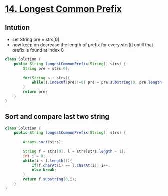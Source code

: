 # [14. Longest Common Prefix](https://leetcode.com/problems/longest-common-prefix/)
## Intution
- set String pre = strs[0]
- now keep on decrease the length of prefix for every strs[i] untill that prefix is found at index 0
```java
class Solution {
    public String longestCommonPrefix(String[] strs) {
        String pre = strs[0];
        
        for(String s : strs){
            while(s.indexOf(pre)!=0) pre = pre.substring(0, pre.length()-1);
        }
        return pre;
    }
}
```
## Sort and compare last two string
```java
class Solution {
    public String longestCommonPrefix(String[] strs) {
        
        Arrays.sort(strs);
        
        String f = strs[0], l = strs[strs.length - 1];
        int i = 0;
        while(i < f.length()){
            if(f.charAt(i) == l.charAt(i)) i++;
            else break;
        }
        return f.substring(0,i);
    }
}
```